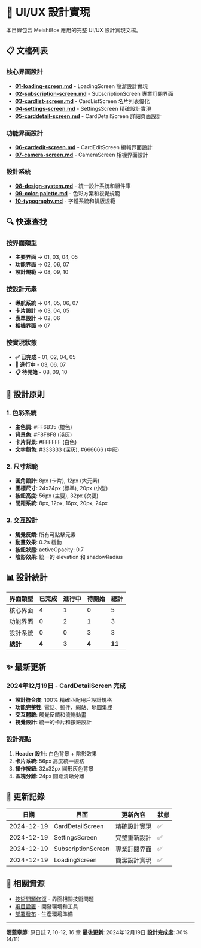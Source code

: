 # 🎨 UI/UX 設計實現

本目錄包含 MeishiBox 應用的完整 UI/UX 設計實現文檔。

## 📋 文檔列表

### 核心界面設計
- [**01-loading-screen.md**](./01-loading-screen.md) - LoadingScreen 簡潔設計實現
- [**02-subscription-screen.md**](./02-subscription-screen.md) - SubscriptionScreen 專業訂閱界面
- [**03-cardlist-screen.md**](./03-cardlist-screen.md) - CardListScreen 名片列表優化
- [**04-settings-screen.md**](./04-settings-screen.md) - SettingsScreen 精確設計實現
- [**05-carddetail-screen.md**](./05-carddetail-screen.md) - CardDetailScreen 詳細頁面設計

### 功能界面設計
- [**06-cardedit-screen.md**](./06-cardedit-screen.md) - CardEditScreen 編輯界面設計
- [**07-camera-screen.md**](./07-camera-screen.md) - CameraScreen 相機界面設計

### 設計系統
- [**08-design-system.md**](./08-design-system.md) - 統一設計系統和組件庫
- [**09-color-palette.md**](./09-color-palette.md) - 色彩方案和視覺規範
- [**10-typography.md**](./10-typography.md) - 字體系統和排版規範

## 🔍 快速查找

### 按界面類型
- **主要界面** → 01, 03, 04, 05
- **功能界面** → 02, 06, 07
- **設計規範** → 08, 09, 10

### 按設計元素
- **導航系統** → 04, 05, 06, 07
- **卡片設計** → 03, 04, 05
- **表單設計** → 02, 06
- **相機界面** → 07

### 按實現狀態
- **✅ 已完成** - 01, 02, 04, 05
- **🔄 進行中** - 03, 06, 07
- **📋 待開始** - 08, 09, 10

## 🎯 設計原則

### 1. 色彩系統
- **主色調**: #FF6B35 (橙色)
- **背景色**: #F8F8F8 (淺灰)
- **卡片背景**: #FFFFFF (白色)
- **文字顏色**: #333333 (深灰), #666666 (中灰)

### 2. 尺寸規範
- **圓角設計**: 8px (卡片), 12px (大元素)
- **圖標尺寸**: 24x24px (標準), 20px (小型)
- **按鈕高度**: 56px (主要), 32px (次要)
- **間距系統**: 8px, 12px, 16px, 20px, 24px

### 3. 交互設計
- **觸覺反饋**: 所有可點擊元素
- **動畫效果**: 0.2s 緩動
- **按鈕狀態**: activeOpacity: 0.7
- **陰影效果**: 統一的 elevation 和 shadowRadius

## 📊 設計統計

| 界面類型 | 已完成 | 進行中 | 待開始 | 總計 |
|----------|--------|--------|--------|------|
| 核心界面 | 4 | 1 | 0 | 5 |
| 功能界面 | 0 | 2 | 1 | 3 |
| 設計系統 | 0 | 0 | 3 | 3 |
| **總計** | **4** | **3** | **4** | **11** |

## ✨ 最新更新

### 2024年12月19日 - CardDetailScreen 完成
- **設計符合度**: 100% 精確匹配用戶設計規格
- **功能完整性**: 電話、郵件、網站、地圖集成
- **交互體驗**: 觸覺反饋和流暢動畫
- **視覺設計**: 統一的卡片和按鈕設計

### 設計亮點
1. **Header 設計**: 白色背景 + 陰影效果
2. **卡片系統**: 56px 高度統一規格
3. **操作按鈕**: 32x32px 圓形灰色背景
4. **區塊分離**: 24px 間距清晰分離

## 📅 更新記錄

| 日期 | 界面 | 更新內容 | 狀態 |
|------|------|----------|------|
| 2024-12-19 | CardDetailScreen | 精確設計實現 | ✅ |
| 2024-12-19 | SettingsScreen | 完整重新設計 | ✅ |
| 2024-12-19 | SubscriptionScreen | 專業訂閱界面 | ✅ |
| 2024-12-19 | LoadingScreen | 簡潔設計實現 | ✅ |

## 🔗 相關資源
- [技術問題修復](../technical-fixes/) - 界面相關技術問題
- [項目設置](../project-setup/) - 開發環境和工具
- [部署發布](../deployment/) - 生產環境準備

---

**涵蓋章節**: 原日誌 7, 10-12, 16 章
**最後更新**: 2024年12月19日
**設計完成度**: 36% (4/11)
